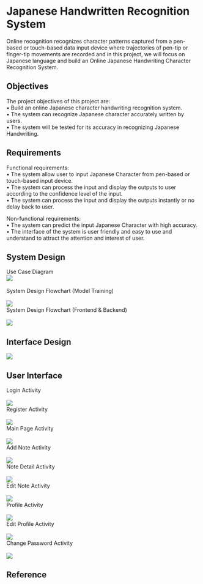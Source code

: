 # Japanese Handwritten Recognition System
Online recognition recognizes character patterns captured from a pen-based or touch-based data input device where trajectories of pen-tip or finger-tip movements are recorded and in this project, we will focus on Japanese language and build an Online Japanese Handwriting Character Recognition System.<br>

## Objectives
The project objectives of this project are:<br>
•	Build an online Japanese character handwriting recognition system.<br>
•	The system can recognize Japanese character accurately written by users.<br>
•	The system will be tested for its accuracy in recognizing Japanese Handwriting.<br>

## Requirements
Functional requirements:<br>
•	The system allow user to input Japanese Character from pen-based or touch-based input device.<br>
•	The system can process the input and display the outputs to user according to the confidence level of the input.<br>
•	The system can process the input and display the outputs instantly or no delay back to user.<br>

Non-functional requirements:<br>
•	The system can predict the input Japanese Character with high accuracy.<br> 
•	The interface of the system is user friendly and easy to use and understand to attract the attention and interest of user.<br> 

## System Design 
Use Case Diagram<br>
<img src="Images/Use Case.png"/> <br> <br>
System Design Flowchart (Model Training)<br> <br>
<img src="Images/System Design.png"/> <br>
System Design Flowchart (Frontend & Backend)<br> <br>
<img src="Images/Frontend & Backend.png"/><br> 

## Interface Design
<img src="Images/Interface Design.png"/> <br>

## User Interface
Login Activity<br> <br>
<img src="Images/Login.png"/> <br>
Register Activity<br> <br>
<img src="Images/Register.png"/><br>
Main Page Activity<br> <br>
<img src="Images/Main Page.png"/> <br>
Add Note Activity<br><br>
<img src="Images/Add Note.png"/> <br>
Note Detail Activity<br> <br>
<img src="Images/Note Detail.png"/> <br>
Edit Note Activity<br> <br>
<img src="Images/Edit Note.png"/> <br>
Profile Activity<br> <br>
<img src="Images/Profile.png"/> <br>
Edit Profile Activity<br> <br>
<img src="Images/Edit Profile.png"/> <br>
Change Password Activity<br> <br>
<img src="Images/Change Password.png"/><br>

## Reference



